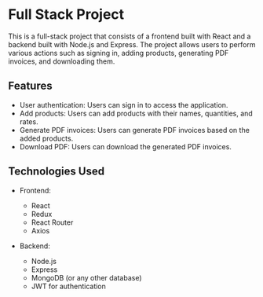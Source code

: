# Full Stack Project

This is a full-stack project that consists of a frontend built with React and a backend built with Node.js and Express. The project allows users to perform various actions such as signing in, adding products, generating PDF invoices, and downloading them.

## Features

- User authentication: Users can sign in to access the application.
- Add products: Users can add products with their names, quantities, and rates.
- Generate PDF invoices: Users can generate PDF invoices based on the added products.
- Download PDF: Users can download the generated PDF invoices.

## Technologies Used

- Frontend:
  - React
  - Redux
  - React Router
  - Axios

- Backend:
  - Node.js
  - Express
  - MongoDB (or any other database)
  - JWT for authentication